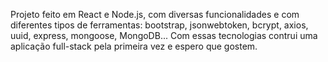 Projeto feito em React e Node.js, com diversas funcionalidades e com diferentes tipos de ferramentas: bootstrap, jsonwebtoken, bcrypt, axios, uuid, express, mongoose, MongoDB... Com essas tecnologias contrui uma aplicação full-stack pela primeira vez e espero que gostem.

